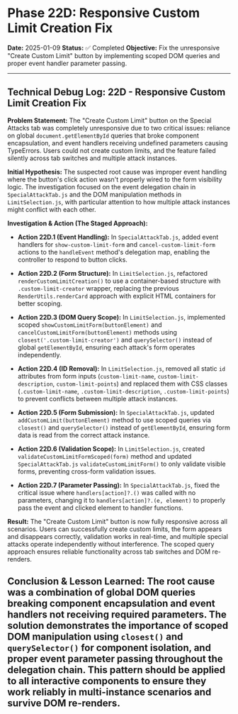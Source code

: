 # Phase 22D: Responsive Custom Limit Creation Fix

**Date:** 2025-01-09
**Status:** ✅ Completed
**Objective:** Fix the unresponsive "Create Custom Limit" button by implementing scoped DOM queries and proper event handler parameter passing.

---

## Technical Debug Log: 22D - Responsive Custom Limit Creation Fix

**Problem Statement:**
The "Create Custom Limit" button on the Special Attacks tab was completely unresponsive due to two critical issues: reliance on global `document.getElementById` queries that broke component encapsulation, and event handlers receiving undefined parameters causing TypeErrors. Users could not create custom limits, and the feature failed silently across tab switches and multiple attack instances.

**Initial Hypothesis:**
The suspected root cause was improper event handling where the button's click action wasn't properly wired to the form visibility logic. The investigation focused on the event delegation chain in `SpecialAttackTab.js` and the DOM manipulation methods in `LimitSelection.js`, with particular attention to how multiple attack instances might conflict with each other.

**Investigation & Action (The Staged Approach):**

*   **Action 22D.1 (Event Handling):** In `SpecialAttackTab.js`, added event handlers for `show-custom-limit-form` and `cancel-custom-limit-form` actions to the `handleEvent` method's delegation map, enabling the controller to respond to button clicks.

*   **Action 22D.2 (Form Structure):** In `LimitSelection.js`, refactored `renderCustomLimitCreation()` to use a container-based structure with `.custom-limit-creator` wrapper, replacing the previous `RenderUtils.renderCard` approach with explicit HTML containers for better scoping.

*   **Action 22D.3 (DOM Query Scope):** In `LimitSelection.js`, implemented scoped `showCustomLimitForm(buttonElement)` and `cancelCustomLimitForm(buttonElement)` methods using `closest('.custom-limit-creator')` and `querySelector()` instead of global `getElementById`, ensuring each attack's form operates independently.

*   **Action 22D.4 (ID Removal):** In `LimitSelection.js`, removed all static `id` attributes from form inputs (`custom-limit-name`, `custom-limit-description`, `custom-limit-points`) and replaced them with CSS classes (`.custom-limit-name`, `.custom-limit-description`, `.custom-limit-points`) to prevent conflicts between multiple attack instances.

*   **Action 22D.5 (Form Submission):** In `SpecialAttackTab.js`, updated `addCustomLimit(buttonElement)` method to use scoped queries via `closest()` and `querySelector()` instead of `getElementById`, ensuring form data is read from the correct attack instance.

*   **Action 22D.6 (Validation Scope):** In `LimitSelection.js`, created `validateCustomLimitFormScoped(form)` method and updated `SpecialAttackTab.js` `validateCustomLimitForm()` to only validate visible forms, preventing cross-form validation issues.

*   **Action 22D.7 (Parameter Passing):** In `SpecialAttackTab.js`, fixed the critical issue where `handlers[action]?.()` was called with no parameters, changing it to `handlers[action]?.(e, element)` to properly pass the event and clicked element to handler functions.

**Result:**
The "Create Custom Limit" button is now fully responsive across all scenarios. Users can successfully create custom limits, the form appears and disappears correctly, validation works in real-time, and multiple special attacks operate independently without interference. The scoped query approach ensures reliable functionality across tab switches and DOM re-renders.

**Conclusion & Lesson Learned:**
The root cause was a combination of global DOM queries breaking component encapsulation and event handlers not receiving required parameters. The solution demonstrates the importance of scoped DOM manipulation using `closest()` and `querySelector()` for component isolation, and proper event parameter passing throughout the delegation chain. This pattern should be applied to all interactive components to ensure they work reliably in multi-instance scenarios and survive DOM re-renders.
---